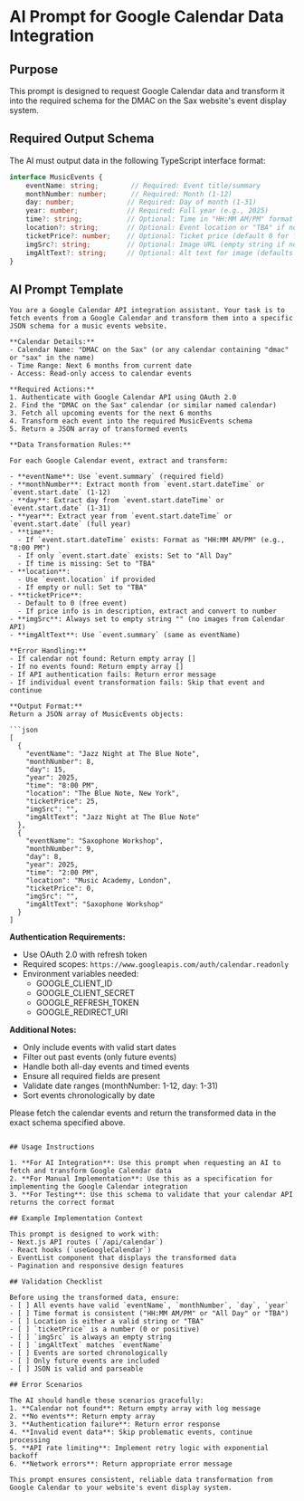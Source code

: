 # AI Prompt for Google Calendar Data Integration

## Purpose
This prompt is designed to request Google Calendar data and transform it into the required schema for the DMAC on the Sax website's event display system.

## Required Output Schema

The AI must output data in the following TypeScript interface format:

```typescript
interface MusicEvents {
    eventName: string;        // Required: Event title/summary
    monthNumber: number;      // Required: Month (1-12)
    day: number;             // Required: Day of month (1-31)
    year: number;            // Required: Full year (e.g., 2025)
    time?: string;           // Optional: Time in "HH:MM AM/PM" format or "All Day"
    location?: string;       // Optional: Event location or "TBA" if not provided
    ticketPrice?: number;    // Optional: Ticket price (default 0 for free events)
    imgSrc?: string;         // Optional: Image URL (empty string if no image)
    imgAltText?: string;     // Optional: Alt text for image (defaults to eventName)
}
```

## AI Prompt Template

```
You are a Google Calendar API integration assistant. Your task is to fetch events from a Google Calendar and transform them into a specific JSON schema for a music events website.

**Calendar Details:**
- Calendar Name: "DMAC on the Sax" (or any calendar containing "dmac" or "sax" in the name)
- Time Range: Next 6 months from current date
- Access: Read-only access to calendar events

**Required Actions:**
1. Authenticate with Google Calendar API using OAuth 2.0
2. Find the "DMAC on the Sax" calendar (or similar named calendar)
3. Fetch all upcoming events for the next 6 months
4. Transform each event into the required MusicEvents schema
5. Return a JSON array of transformed events

**Data Transformation Rules:**

For each Google Calendar event, extract and transform:

- **eventName**: Use `event.summary` (required field)
- **monthNumber**: Extract month from `event.start.dateTime` or `event.start.date` (1-12)
- **day**: Extract day from `event.start.dateTime` or `event.start.date` (1-31)
- **year**: Extract year from `event.start.dateTime` or `event.start.date` (full year)
- **time**: 
  - If `event.start.dateTime` exists: Format as "HH:MM AM/PM" (e.g., "8:00 PM")
  - If only `event.start.date` exists: Set to "All Day"
  - If time is missing: Set to "TBA"
- **location**: 
  - Use `event.location` if provided
  - If empty or null: Set to "TBA"
- **ticketPrice**: 
  - Default to 0 (free event)
  - If price info is in description, extract and convert to number
- **imgSrc**: Always set to empty string "" (no images from Calendar API)
- **imgAltText**: Use `event.summary` (same as eventName)

**Error Handling:**
- If calendar not found: Return empty array []
- If no events found: Return empty array []
- If API authentication fails: Return error message
- If individual event transformation fails: Skip that event and continue

**Output Format:**
Return a JSON array of MusicEvents objects:

```json
[
  {
    "eventName": "Jazz Night at The Blue Note",
    "monthNumber": 8,
    "day": 15,
    "year": 2025,
    "time": "8:00 PM",
    "location": "The Blue Note, New York",
    "ticketPrice": 25,
    "imgSrc": "",
    "imgAltText": "Jazz Night at The Blue Note"
  },
  {
    "eventName": "Saxophone Workshop",
    "monthNumber": 9,
    "day": 8,
    "year": 2025,
    "time": "2:00 PM",
    "location": "Music Academy, London",
    "ticketPrice": 0,
    "imgSrc": "",
    "imgAltText": "Saxophone Workshop"
  }
]
```

**Authentication Requirements:**
- Use OAuth 2.0 with refresh token
- Required scopes: `https://www.googleapis.com/auth/calendar.readonly`
- Environment variables needed:
  - GOOGLE_CLIENT_ID
  - GOOGLE_CLIENT_SECRET
  - GOOGLE_REFRESH_TOKEN
  - GOOGLE_REDIRECT_URI

**Additional Notes:**
- Only include events with valid start dates
- Filter out past events (only future events)
- Handle both all-day events and timed events
- Ensure all required fields are present
- Validate date ranges (monthNumber: 1-12, day: 1-31)
- Sort events chronologically by date

Please fetch the calendar events and return the transformed data in the exact schema specified above.
```

## Usage Instructions

1. **For AI Integration**: Use this prompt when requesting an AI to fetch and transform Google Calendar data
2. **For Manual Implementation**: Use this as a specification for implementing the Google Calendar integration
3. **For Testing**: Use this schema to validate that your calendar API returns the correct format

## Example Implementation Context

This prompt is designed to work with:
- Next.js API routes (`/api/calendar`)
- React hooks (`useGoogleCalendar`)
- EventList component that displays the transformed data
- Pagination and responsive design features

## Validation Checklist

Before using the transformed data, ensure:
- [ ] All events have valid `eventName`, `monthNumber`, `day`, `year`
- [ ] Time format is consistent ("HH:MM AM/PM" or "All Day" or "TBA")
- [ ] Location is either a valid string or "TBA"
- [ ] `ticketPrice` is a number (0 or positive)
- [ ] `imgSrc` is always an empty string
- [ ] `imgAltText` matches `eventName`
- [ ] Events are sorted chronologically
- [ ] Only future events are included
- [ ] JSON is valid and parseable

## Error Scenarios

The AI should handle these scenarios gracefully:
1. **Calendar not found**: Return empty array with log message
2. **No events**: Return empty array
3. **Authentication failure**: Return error response
4. **Invalid event data**: Skip problematic events, continue processing
5. **API rate limiting**: Implement retry logic with exponential backoff
6. **Network errors**: Return appropriate error message

This prompt ensures consistent, reliable data transformation from Google Calendar to your website's event display system.
